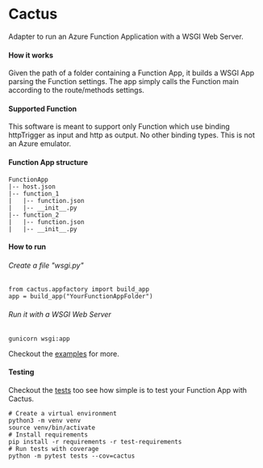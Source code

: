 # Cactus
Adapter to run an Azure Function Application with a WSGI Web Server.

#### How it works
Given the path of a folder containing a Function App, it builds a WSGI App parsing the Function settings. The app simply calls the Function main according to the route/methods settings.

#### Supported Function
This software is meant to support only Function which use binding httpTrigger as input and http as output. No other binding types. This is not an Azure emulator.

#### Function App structure
```
FunctionApp
|-- host.json
|-- function_1
|	|-- function.json
|	|-- __init__.py
|-- function_2
|	|-- function.json
|	|-- __init__.py
```

#### How to run

###### Create a file "wsgi.py"
```
from cactus.appfactory import build_app
app = build_app("YourFunctionAppFolder")
```
###### Run it with a WSGI Web Server
```
gunicorn wsgi:app
```
Checkout the [examples](examples) for more.

#### Testing
Checkout the [tests](tests) too see how simple is to test your Function App with Cactus.
```
# Create a virtual environment 
python3 -m venv venv
source venv/bin/activate
# Install requirements
pip install -r requirements -r test-requirements
# Run tests with coverage
python -m pytest tests --cov=cactus
```
